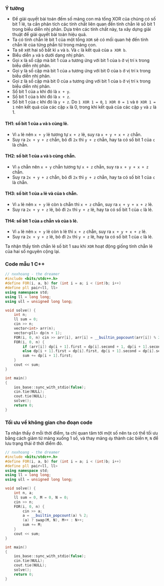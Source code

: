 ### Ý tưởng
- Để giải quyết bài toán đếm số mảng con mà tổng XOR của chúng có số bit 1 lẻ, ta cần phân tích các tính chất liên quan đến tính chẵn lẻ số bit 1 trong biểu diễn nhị phân. Dựa trên các tính chất này, ta xây dựng giải thuật để giải quyết bài toán hiệu quả.
- Ta có tính chẵn lẻ bit 1 của một tổng `XOR` sẽ có mối quan hệ đến tính chẵn lẻ của từng phần tử trong mảng con.
- Ta sẽ xét hai số bất kì `a` và `b`. Và `c` là kết quả của `a XOR b`.
- Biểu diễn `a` và `b` dưới dạng nhị phân.
- Gọi x là số cặp mà bit 1 của `a` tương ứng với bit 1 của `b` ở vị trí `k` trong biểu diễn nhị phân.
- Gọi y là số cặp mà bit 1 của `a` tương ứng với bit 0 của `b` ở vị trí `k` trong biểu diễn nhị phân.
- Gọi z là số cặp mà bit 0 của `a` tương ứng với bit 1 của `b` ở vị trí `k` trong biểu diễn nhị phân.
- Số bit 1 của `a` khi đó là `x + y`.
- Số bit 1 của `b` khi đó là `x + z`.
- Số bit 1 của `c` khi đó là `y + z`. Do `1 XOR 1 = 0`, `1 XOR 0 = 1` và `0 XOR 1 = 1` nên kết quả của các cặp `x` là 0, trong khi kết quả của các cặp `y` và `z` là 1.

#### TH1: số bit 1 của `a` và `b` cùng lẻ.
- Vì `a` lẻ nên `x + y` lẻ tương tự `x + z` lẻ, suy ra `x + y + x + z` chẵn.
- Suy ra `2x + y + z` chẵn, bỏ đi `2x` thì `y + z` chẵn, hay ta có số bit 1 của `c` là chẵn.

#### TH2: số bit 1 của `a` và `b` cùng chẵn.
- Vì `a` chẵn nên `x + y` chẵn tương tự `x + z` chẵn, suy ra `x + y + x + z` chẵn.
- Suy ra `2x + y + z` chẵn, bỏ đi `2x` thì `y + z` chẵn, hay ta có số bit 1 của `c` là chẵn.

#### TH3: số bit 1 của `a` lẻ và của `b` chẵn.
- Vì `a` lẻ nên `x + y` lẻ còn `b` chẵn thì `x + z` chẵn, suy ra `x + y + x + z` lẻ.
- Suy ra `2x + y + z` lẻ, bỏ đi `2x` thì `y + z` lẻ, hay ta có số bit 1 của `c` là lẻ.

#### TH4: số bit 1 của `a` chẵn và của `b` lẻ.
- Vì `a` lẻ nên `x + y` lẻ còn `b` lẻ thì `x + z` chẵn, suy ra `x + y + x + z` lẻ.
- Suy ra `2x + y + z` lẻ, bỏ đi `2x` thì `y + z` lẻ, hay ta có số bit 1 của `c` là lẻ.

Ta nhận thấy tính chẵn lẻ số bit 1 sau khi `XOR` hoạt động giống tính chẵn lẻ của hai số nguyên cộng lại.

### Code mẫu 1 C++
```cpp
// nxxhoang - the dreamer
#include <bits/stdc++.h>
#define FOR(i, a, b) for (int i = a; i < (int)b; i++)
#define pll pair<ll, ll>
using namespace std;
using ll = long long;
using ull = unsigned long long;

void solve() { 
    int n;
    ll sum = 0;
    cin >> n;
    vector<int> arr(n);
    vector<pll> dp(n + 1);
    FOR(i, 0, n) cin >> arr[i], arr[i] = __builtin_popcount(arr[i]) % 2; 
    FOR(i, 0, n) {
        if (arr[i]) dp[i + 1].first = dp[i].second + 1, dp[i + 1].second = dp[i].first;
        else dp[i + 1].first = dp[i].first, dp[i + 1].second = dp[i].second + 1;
        sum += dp[i + 1].first;
    }
    cout << sum;
}

int main()
{
    ios_base::sync_with_stdio(false);
    cin.tie(NULL);
    cout.tie(NULL);
    solve();
    return 0;
}
```
### Tối ưu về không gian cho đoạn code
Ta nhận thấy ở mỗi thời điểm, ta chỉ quan tâm tới một số nên ta có thể tối ưu bằng cách giảm từ mảng xuống 1 số, và thay mảng `dp` thành các biến `M`, `N` để lưu trạng thái ở thời điểm đó.

```cpp
// nxxhoang - the dreamer
#include <bits/stdc++.h>
#define FOR(i, a, b) for (int i = a; i < (int)b; i++)
#define pll pair<ll, ll>
using namespace std;
using ll = long long;
using ull = unsigned long long;

void solve() { 
    int n, a;
    ll sum = 0, M = 0, N = 0;
    cin >> n;
    FOR(i, 0, n) {
        cin >> a;
        a = __builtin_popcount(a) % 2;
        (a) ? swap(M, N), M++ : N++;
        sum += M;
    }
    cout << sum;
}

int main()
{
    ios_base::sync_with_stdio(false);
    cin.tie(NULL);
    cout.tie(NULL);
    solve();
    return 0;
}
```
